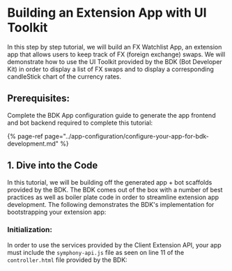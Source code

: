 # Building an Extension App with UI Toolkit

In this step by step tutorial, we will build an FX Watchlist App, an extension app that allows users to keep track of FX \(foreign exchange\) swaps.  We will demonstrate how to use the UI Toolkit provided by the BDK \(Bot Developer Kit\) in order to display a list of FX swaps and to display a corresponding candleStick chart of the currency rates.  

## Prerequisites:

Complete the BDK App configuration guide to generate the app frontend and bot backend required to complete this tutorial:

{% page-ref page="../app-configuration/configure-your-app-for-bdk-development.md" %}

## 1.  Dive into the Code

In this tutorial, we will be building off the generated app + bot scaffolds provided by the BDK.  The BDK comes out of the box with a number of best practices as well as boiler plate code in order to streamline extension app development.  The following demonstrates the BDK's implementation for bootstrapping your extension app:

### Initialization:

In order to use the services provided by the Client Extension API, your app must include the `symphony-api.js` file as seen on line 11 of the `controller.html` file provided by the BDK:

```text

```



 

